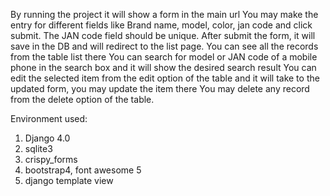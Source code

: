 By running the project it will show  a form in the main url
You may make the entry for different fields like Brand name, model, color, jan code and click submit. The JAN code field should be unique.
After submit the form, it will save in the DB and will redirect to the list page.
You can see all the records from the table list there
You can search for model or JAN code of a mobile phone in the search box and it will show the desired search result
You can edit the selected item from the edit option of the table and it will take to the updated form, you may update the item there
You may delete any record from the delete option of the table.

Environment used:
1. Django 4.0
2. sqlite3
3. crispy_forms
4. bootstrap4, font awesome 5
5. django template view 
